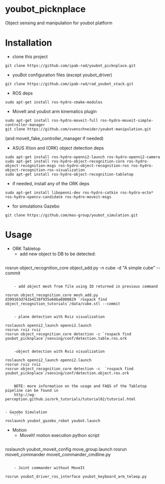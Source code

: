 # youbot_picknplace
Object sensing and manipulation for youbot platform


# Installation

- clone this project
```
git clone https://github.com/ipab-rad/youbot_picknplace.git
```
- youBot configuration files (except youbot_driver)
```
git clone https://github.com/ipab-rad/rad_youbot_stack.git
```
- ROS deps
```
sudo apt-get install ros-hydro-cmake-modules
```
- MoveIt and youbot arm kinematics plugin
```
sudo apt-get install ros-hydro-moveit-full ros-hydro-moveit-simple-controller-manager
git clone https://github.com/svenschneider/youbot-manipulation.git
```
(and moveit_fake_controller_manager if needed)

- ASUS Xtion and (ORK) object detection deps
```
sudo apt-get install ros-hydro-openni2-launch ros-hydro-openni2-camera
sudo apt-get install ros-hydro-object-recognition-core ros-hydro-object-recognition-msgs ros-hydro-object-recognition-ros ros-hydro-object-recognition-ros-visualization
sudo apt-get install ros-hydro-object-recognition-tabletop
```
- if needed, install any of the ORK deps
```
sudo apt-get install libopenni-dev ros-hydro-catkin ros-hydro-ecto* ros-hydro-opencv-candidate ros-hydro-moveit-msgs
```
- for simulations Gazebo
```
git clone https://github.com/mas-group/youbot_simulation.git
```

# Usage


- ORK Tabletop
    - add new object to DB to be detected:
   ```
 rosrun object_recognition_core object_add.py -n cube -d "A simple cube" --commit
```

    - add object mesh from file using ID returned in previous command
```
    rosrun object_recognition_core mesh_add.py d399103d741b4138f935e68ba6000829 `rospack find object_recognition_tutorials`/data/cube.stl --commit
```

    - plane detection with Rviz visualization
```
    roslaunch openni2_launch openni2.launch
    rosrun rviz rviz
    rosrun object_recognition_core detection -c `rospack find youbot_picknplace`/sensing/conf/detection.table.ros.ork
```

    -object detection with Rviz visualization
```
    roslaunch openni2_launch openni2.launch
    rosrun rviz rviz
    rosrun object_recognition_core detection -c  `rospack find youbot_picknplace`/sensing/conf/detection.object.ros.ork
```

    NOTE: more information on the usage and FAQS of the Tabletop pipeline can be found in
    http://wg-perception.github.io/ork_tutorials/tutorial02/tutorial.html


- Gazebo Simulation
    ```
roslaunch youbot_gazebo_robot youbot.launch
```


- Motion
    - MoveIt! motion execution python script
   ```
 roslaunch youbot_moveit_config move_group.launch
    rosrun moveit_commander moveit_commander_cmdline.py
```

    - Joint commander without MoveIt
```
    rosrun youbot_driver_ros_interface youbot_keyboard_arm_teleop.py
```
